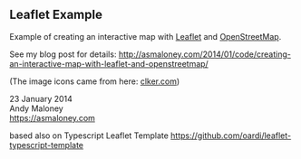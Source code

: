 Leaflet Example
--

Example of creating an interactive map with [Leaflet](http://leafletjs.com) and [OpenStreetMap](https://www.openstreetmap.org).

See my blog post for details: http://asmaloney.com/2014/01/code/creating-an-interactive-map-with-leaflet-and-openstreetmap/

(The image icons came from here: [clker.com](http://www.clker.com/clipart-google-maps-pin-blue.html))

23 January 2014  
Andy Maloney  
https://asmaloney.com

based also on 
Typescript Leaflet Template
https://github.com/oardi/leaflet-typescript-template